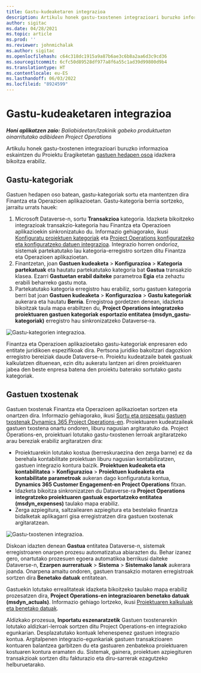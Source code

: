 ```yaml
---
title: Gastu-kudeaketaren integrazioa
description: Artikulu honek gastu-txostenen integrazioari buruzko informazioa eskaintzen du Project Operations-en idazketa bikoitza erabiliz.
author: sigitac
ms.date: 04/28/2021
ms.topic: article
ms.prod: ''
ms.reviewer: johnmichalak
ms.author: sigitac
ms.openlocfilehash: c64c318dc1915a9a87b6ae3c6b8a2aa6d3c9cd36
ms.sourcegitcommit: 6cfc50d89528df977a8f6a55c1ad39d99800d9b4
ms.translationtype: HT
ms.contentlocale: eu-ES
ms.lasthandoff: 06/03/2022
ms.locfileid: "8924599"
---
```

# <a name="expense-management-integration"></a>Gastu-kudeaketaren integrazioa

_**Honi aplikatzen zaio:** Baliabideetan/Izakinik gabeko produktuetan oinarritutako adibideen Project Operations_

Artikulu honek gastu-txostenen integrazioari buruzko informazioa eskaintzen du Proiektu Eragiketetan [gastuen hedapen osoa](../expense/expense-overview.md) idazkera bikoitza erabiliz.

## <a name="expense-categories"></a>Gastu-kategoriak

Gastuen hedapen oso batean, gastu-kategoriak sortu eta mantentzen dira Finantza eta Operazioen aplikazioetan. Gastu-kategoria berria sortzeko, jarraitu urrats hauek:

1. Microsoft Dataverse-n, sortu **Transakzioa** kategoria. Idazketa bikoitzeko integrazioak transakzio-kategoria hau Finantza eta Operazioen aplikazioekin sinkronizatuko du. Informazio gehiagorako, ikusi [Konfiguratu proiektuen kategoriak](/dynamics365/project-operations/project-accounting/configure-project-categories) eta [Project Operations konfiguratzeko eta konfiguratzeko datuen integrazioa](resource-dual-write-setup-integration.md). Integrazio horren ondorioz, sistemak partekatutako lau kategoria-erregistro sortzen ditu Finantza eta Operazioen aplikazioetan.
2. Finantzetan, joan **Gastuen kudeaketa** > **Konfigurazioa** > **Kategoria partekatuak** eta hautatu partekatutako kategoria bat **Gastua** transakzio klasea. Ezarri **Gastuetan erabil daiteke** parametroa **Egia** eta zehaztu erabili beharreko gastu mota.
3. Partekatutako kategoria erregistro hau erabiliz, sortu gastuen kategoria berri bat joan **Gastuen kudeaketa** > **Konfigurazioa** > **Gastu kategoriak** aukerara eta hautatu **Berria**. Erregistroa gordetzen denean, idazketa bikoitzak taula mapa erabiltzen du, **Project Operations integratzeko proiektuaren gastuen kategoriak esportazio entitatea (msdyn\_gastu-kategoriak)** erregistro hau sinkronizatzeko Dataverse-ra.

  ![Gastu-kategorien integrazioa.](./media/DW6ExpenseCategories.png)

Finantza eta Operazioen aplikazioetako gastu-kategoriak enpresaren edo entitate juridikoen espezifikoak dira. Pertsona juridiko bakoitzari dagozkion erregistro bereiziak daude Dataverse-n. Proiektu kudeatzaile batek gastuak kalkulatzen dituenean, ezin ditu aukeratu lantzen ari diren proiektuaren jabea den beste enpresa batena den proiektu baterako sortutako gastu kategoriak. 

## <a name="expense-reports"></a>Gastuen txostenak

Gastuen txostenak Finantza eta Operazioen aplikazioetan sortzen eta onartzen dira. Informazio gehiagorako, ikusi [Sortu eta prozesatu gastuen txostenak Dynamics 365 Project Operations-en](/learn/modules/create-process-expense-reports/). Proiektuaren kudeatzaileak gastuen txostena onartu ondoren, liburu nagusian argitaratuko da. Project Operations-en, proiektuari lotutako gastu-txostenen lerroak argitaratzeko arau bereziak erabiliz argitaratzen dira:

  - Proiektuarekin lotutako kostua (berreskuraezina den zerga barne) ez da berehala kontabilitate proiektuan liburu nagusian kontabilizatzen, gastuen integrazio kontura baizik. **Proiektuen kudeaketa eta kontabilitatea** > **Konfigurazioa** > **Proiektuen kudeaketa eta kontabilitate parametroak** aukeran dago konfiguratuta kontua, **Dynamics 365 Customer Engagement-en Project Operations** fitxan.
  - Idazketa bikoitza sinkronizatzen du Dataverse-ra **Project Operations integratzeko proiektuaren gastuak esportatzeko entitatea (msdyn\_expenses)** taulako mapa erabiliz.
  - Zerga azpiegitura, saltzailearen azpiegitura eta bestelako finantza bidalketak aplikagarri gisa erregistratzen dira gastuen txostenak argitaratzean.

  ![Gastu-txostenen integrazioa.](./media/DW6ExpenseReports.png)

Diskoan idazten denean **Gastua** entitatea Dataverse-n, sistemak erregistroaren onarpen prozesu automatizatua abiarazten du. Behar izanez gero, onartutako prozesuen egoera automatikoa berrikusi daiteke Dataverse-n, **Ezarpen aurreratuak** > **Sistema** > **Sistemako lanak** aukerara joanda. Onarpena amaitu ondoren, gastuen transakzio motaren erregistroak sortzen dira **Benetako datuak** entitatean.

Gastuekin lotutako errealitateak idazketa bikoitzeko taulako mapa erabiliz prozesatzen dira, **Project Operations-en integrazioaren benetako datuak (msdyn\_actuals)**. Informazio gehiago lortzeko, ikusi [Proiektuaren kalkuluak eta benetako datuak](resource-dual-write-estimates-actuals.md).

Aldizkako prozesua, **Inportatu eszenaratzetik** Gastuen txostenarekin lotutako aldizkari-lerroak sortzen ditu Project Operations-en integrazioko egunkarian. Desplazatutako kontuak lehenespenez gastuen integrazio kontua. Argitalpenen integrazio-egunkariak gastuen transakzioaren kontuaren balantzea garbitzen du eta gastuaren zenbatekoa proiektuaren kostuaren kontura eramaten du. Sistemak, gainera, proiektuen azpiegituren transakzioak sortzen ditu fakturazio eta diru-sarrerak ezagutzeko helburuetarako.
